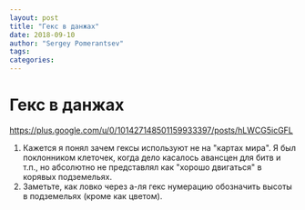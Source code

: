 ```yaml
---
layout: post
title: "Гекс в данжах"
date: 2018-09-10
author: "Sergey Pomerantsev"
tags:
categories:
---
```


# Гекс в данжах

https://plus.google.com/u/0/101427148501159933397/posts/hLWCG5icGFL

1. Кажется я понял зачем гексы используют не на "картах мира". Я был поклонником клеточек, когда дело касалось авансцен для битв и т.п., но абсолютно не представлял как "хорошо двигаться" в корявых подземельях.
2. Заметьте, как ловко через а-ля гекс нумерацию обозначить высоты в подземельях (кроме как цветом).
